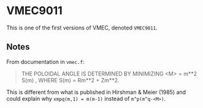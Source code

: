 # VMEC9011

This is one of the first versions of VMEC, denoted `VMEC9011`.

## Notes

From documentation in `vmec.f`:

> THE POLOIDAL ANGLE IS DETERMINED BY MINIMIZING \<M\> = m\*\*2 S(m) , WHERE S(m) = Rm\*\*2 + Zm\*\*2.

This is different from what is published in Hirshman & Meier (1985)
and could explain why `xmpq(m,1) = m(m-1)` instead of `m^p(m^q-<M>)`.
